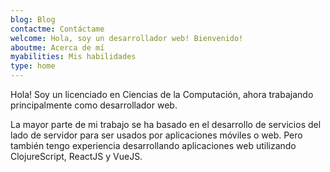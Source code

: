 ```yaml
---
blog: Blog
contactme: Contáctame
welcome: Hola, soy un desarrollador web! Bienvenido!
aboutme: Acerca de mí
myabilities: Mis habilidades
type: home
---
```


Hola! Soy un licenciado en Ciencias de la Computación, ahora trabajando principalmente como desarrollador web.

La mayor parte de mi trabajo se ha basado en el desarrollo de servicios del lado de servidor para ser usados por aplicaciones móviles o web. Pero también tengo experiencia desarrollando aplicaciones web utilizando ClojureScript, ReactJS y VueJS.
